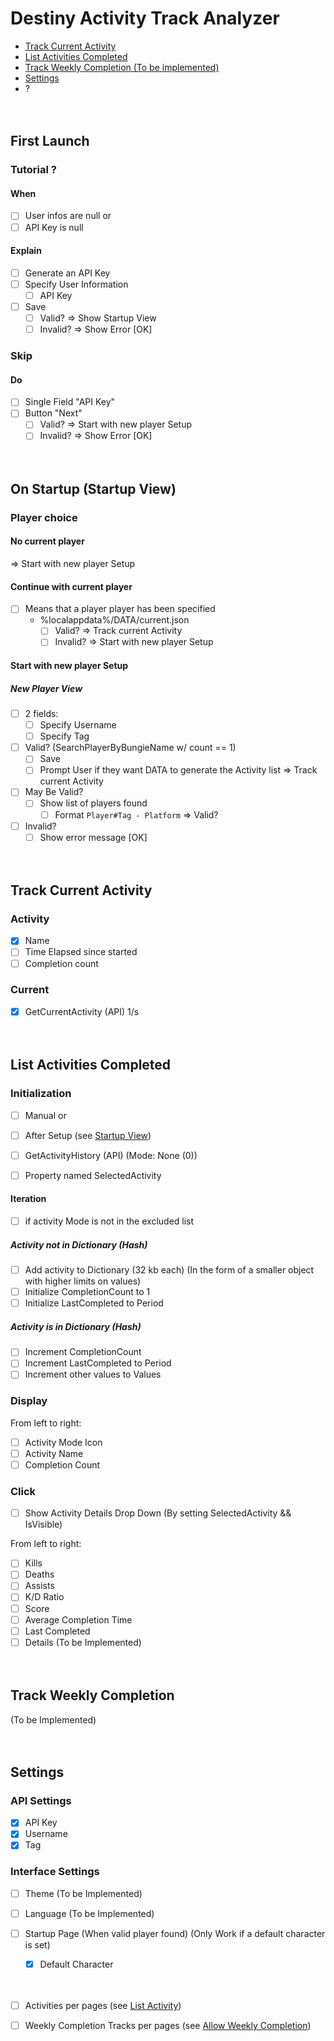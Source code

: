 # Destiny Activity Track Analyzer

- [Track Current Activity](#track-current-activity)
- [List Activities Completed](#list-activities-completed)
- [Track Weekly Completion (To be implemented)](#track-weekly-completion)
- [Settings](#settings)
- ?

<p>ㅤ</p>

## First Launch

### Tutorial ?

#### When

- [ ] User infos are null
or
- [ ] API Key is null

#### Explain

- [ ] Generate an API Key
- [ ] Specify User Information
    - [ ] API Key

- [ ] Save
    - [ ] Valid?
        => Show Startup View
    - [ ] Invalid?
        => Show Error [OK]

### Skip

#### Do

- [ ] Single Field "API Key"
- [ ] Button "Next"
    - [ ] Valid?
        => Start with new player Setup
    - [ ] Invalid?
        => Show Error [OK]

<p>ㅤ</p>

## On Startup (Startup View)

### Player choice

#### No current player

=> Start with new player Setup

#### Continue with current player

- [ ] Means that a player player has been specified
    - %localappdata%/DATA/current.json
        - [ ] Valid?
            => Track current Activity
        - [ ] Invalid?
            => Start with new player Setup

#### Start with new player Setup

##### New Player View

- [ ] 2 fields:
    - [ ] Specify Username
    - [ ] Specify Tag

- [ ] Valid? (SearchPlayerByBungieName w/ count == 1)
    - [ ] Save
    - [ ] Prompt User if they want DATA to generate the Activity list
    => Track current Activity
- [ ] May Be Valid?
    - [ ] Show list of players found
        - [ ] Format `Player#Tag - Platform`
        => Valid?
- [ ] Invalid?
    - [ ] Show error message [OK]

<p>ㅤ</p>

## Track Current Activity

### Activity

- [x] Name
- [ ] Time Elapsed since started
- [ ] Completion count

### Current

- [x] GetCurrentActivity (API) 1/s

<p>ㅤ</p>

## List Activities Completed

### Initialization

- [ ] Manual
or
- [ ] After Setup (see [Startup View](#on-startup-startup-view))

- [ ] GetActivityHistory (API) (Mode: None (0))
- [ ] Property named SelectedActivity


#### Iteration

- [ ] if activity Mode is not in the excluded list

##### Activity not in Dictionary (Hash)

- [ ] Add activity to Dictionary (32 kb each) (In the form of a smaller object with higher limits on values)
- [ ] Initialize CompletionCount to 1
- [ ] Initialize LastCompleted to Period

##### Activity is in Dictionary (Hash)

- [ ] Increment CompletionCount
- [ ] Increment LastCompleted to Period
- [ ] Increment other values to Values

### Display

From left to right:

- [ ] Activity Mode Icon
- [ ] Activity Name
- [ ] Completion Count

### Click

- [ ] Show Activity Details Drop Down (By setting SelectedActivity && IsVisible)

From left to right:

- [ ] Kills
- [ ] Deaths
- [ ] Assists
- [ ] K/D Ratio
- [ ] Score
- [ ] Average Completion Time
- [ ] Last Completed
- [ ] Details (To be Implemented)

<p>ㅤ</p>

## Track Weekly Completion

(To be Implemented)

<p>ㅤ</p>

## Settings

### API Settings

- [x] API Key
- [x] Username
- [x] Tag

### Interface Settings

- [ ] Theme (To be Implemented)
- [ ] Language (To be Implemented)

- [ ] Startup Page (When valid player found) (Only Work if a default character is set)
    - [x] Default Character

<p>ㅤ</p>

- [ ] Activities per pages (see [List Activity](#list-activity))
- [ ] Weekly Completion Tracks per pages (see [Allow Weekly Completion](#allow-weekly-completion))


